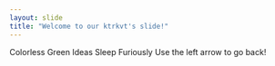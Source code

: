 ```yaml
---
layout: slide
title: "Welcome to our ktrkvt's slide!"
---
```

Colorless Green Ideas Sleep Furiously
Use the left arrow to go back!
